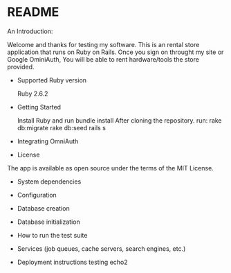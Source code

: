 # README

An Introduction:

  Welcome and thanks for testing my software. This is an rental store application that runs on Ruby on Rails. Once you sign on throught my site or Google OminiAuth, You will be able to rent hardware/tools the store provided.

* Supported Ruby version

  Ruby 2.6.2

* Getting Started

  Install Ruby and run bundle install
  After cloning the repository.
  run:
    rake db:migrate
    rake db:seed
    rails s

* Integrating OmniAuth

* License

The app is available as open source under the terms of the MIT License.


* System dependencies

* Configuration

* Database creation

* Database initialization

* How to run the test suite

* Services (job queues, cache servers, search engines, etc.)

* Deployment instructions
testing echo2
